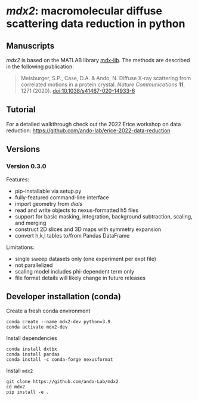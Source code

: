 # *mdx2*: macromolecular diffuse scattering data reduction in python

## Manuscripts

*mdx2* is based on the MATLAB library [mdx-lib](https://github.com/ando-lab/mdx-lib). The methods are described in the following publication:

> Meisburger, S.P., Case, D.A. & Ando, N. Diffuse X-ray scattering from correlated motions in a protein crystal. *Nature Communications* **11**, 1271 (2020). [doi:10.1038/s41467-020-14933-6](https://doi.org/10.1038/s41467-020-14933-6)

## Tutorial

For a detailed walkthrough check out the 2022 Erice workshop on data reduction: https://github.com/ando-lab/erice-2022-data-reduction

## Versions

### Version 0.3.0

Features:
- pip-installable via setup.py
- fully-featured command-line interface
- import geometry from *dials*
- read and write objects to nexus-formatted h5 files
- support for basic masking, integration, background subtraction, scaling, and merging
- construct 2D slices and 3D maps with symmetry expansion
- convert h,k,l tables to/from Pandas DataFrame

Limitations:
- single sweep datasets only (one experiment per expt file)
- not parallelized
- scaling model includes phi-dependent term only
- file format details will likely change in future releases

## Developer installation (conda)

Create a fresh conda environment
```
conda create --name mdx2-dev python=3.9
conda activate mdx2-dev
```

Install dependencies

```
conda install dxtbx
conda install pandas
conda install -c conda-forge nexusformat
```

Install `mdx2`

```
git clone https://github.com/ando-Lab/mdx2
cd mdx2
pip install -e .
```
